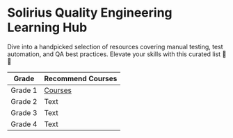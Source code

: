 # Solirius Quality Engineering Learning Hub

Dive into a handpicked selection of resources covering manual testing, test automation, and QA best practices. Elevate your skills with this curated list 🚀🧪

| Grade | Recommend Courses |
| --- | ----------- |
| Grade 1 | [Courses](./grade-1.md) |
| Grade 2 | Text |
| Grade 3 | Text |
| Grade 4 | Text |
